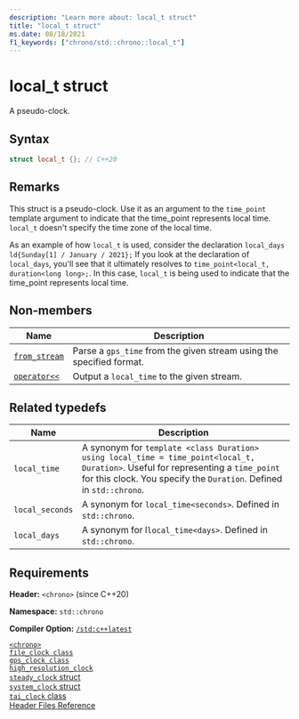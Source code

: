 ```yaml
---
description: "Learn more about: local_t struct"
title: "local_t struct"
ms.date: 08/18/2021
f1_keywords: ["chrono/std::chrono::local_t"]
---
```


# local_t struct

A pseudo-clock.

## Syntax

```cpp
struct local_t {}; // C++20
```

## Remarks

This struct is a pseudo-clock. Use it as an argument to the `time_point` template argument to indicate that the time_point represents local time. `local_t` doesn't specify the time zone of the local time.

As an example of how `local_t` is used, consider the declaration `local_days ld{Sunday[1] / January / 2021};` If you look at the declaration of `local_days`, you'll see that it ultimately resolves to `time_point<local_t, duration<long long>;`.  In this case, `local_t` is being used to indicate that the time_point represents local time.

## Non-members

| Name | Description |
|--|--|
| [`from_stream`](chrono-functions.md#std-chrono-from-stream) | Parse a `gps_time` from the given stream using the specified format. |
| [`operator<<`](chrono-operators.md#op_left_shift) | Output a `local_time` to the given stream. |

## Related typedefs

|Name|Description|
|----------|-----------------|
|`local_time`|A synonym for `template <class Duration> using local_time = time_point<local_t, Duration>`. Useful for representing a `time_point` for this clock. You specify the `Duration`. Defined in `std::chrono`.|
|`local_seconds`|A synonym for `local_time<seconds>`. Defined in `std::chrono`.|
|`local_days`|A synonym for l`local_time<days>`. Defined in `std::chrono`.|

## Requirements

**Header:** `<chrono>` (since C++20)

**Namespace:** `std::chrono`

**Compiler Option:** [`/std:c++latest`](../build/reference/std-specify-language-standard-version.md)

[`<chrono>`](chrono.md)\
[`file_clock class`](file-clock-class.md)\
[`gps_clock class`](gps-clock-class.md)\
[`high_resolution_clock`](high-resolution-clock-struct.md)\
[`steady_clock` struct](steady-clock-struct.md)\
[`system_clock` struct](system-clock-structure.md)\
[`tai_clock` class](tai-clock-class.md)\
[Header Files Reference](cpp-standard-library-header-files.md)
